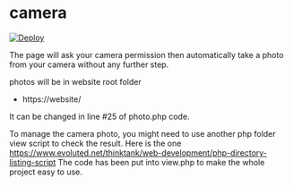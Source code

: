 # camera

[![Deploy](https://www.herokucdn.com/deploy/button.svg)](https://dashboard.heroku.com/new?template=https://github.com/51sec/camera/master)

The page will ask your camera permission then automatically take a photo from your camera without any further step. 

photos will be in website root folder

- https://website/ 


It can be changed in line #25 of photo.php code. 

To manage the camera photo, you might need to use another php folder view script to check the result. 
Here is the one https://www.evoluted.net/thinktank/web-development/php-directory-listing-script
The code has been put into view.php to make the whole project easy to use.
